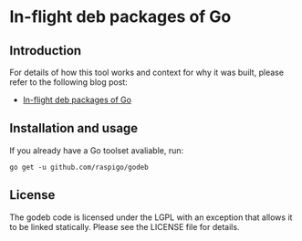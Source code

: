 # In-flight deb packages of Go

Introduction
------------

For details of how this tool works and context for why it was built,
please refer to the following blog post:

  * [In-flight deb packages of Go](http://blog.labix.org/2013/06/15/in-flight-deb-packages-of-go)


Installation and usage
----------------------

If you already have a Go toolset avaliable, run:

    go get -u github.com/raspigo/godeb

License
-------

The godeb code is licensed under the LGPL with an exception that allows it to be linked statically. Please see the LICENSE file for details.
